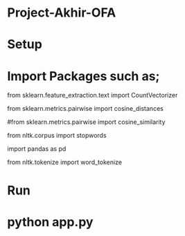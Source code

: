 # Project-Akhir-OFA

# Setup
# Import Packages such as;
from sklearn.feature_extraction.text import CountVectorizer

from sklearn.metrics.pairwise import cosine_distances

#from sklearn.metrics.pairwise import cosine_similarity

from nltk.corpus import stopwords

import pandas as pd

from nltk.tokenize import word_tokenize

# Run
# python app.py
